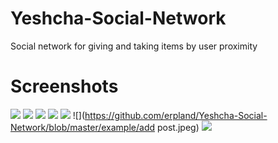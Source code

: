 # Yeshcha-Social-Network
Social network for giving and taking items by user proximity

# Screenshots

![](https://github.com/erpland/Yeshcha-Social-Network/blob/master/example/start.jpeg)
![](https://github.com/erpland/Yeshcha-Social-Network/blob/master/example/login.jpeg)
![](https://github.com/erpland/Yeshcha-Social-Network/blob/master/example/home.jpeg)
![](https://github.com/erpland/Yeshcha-Social-Network/blob/master/example/post.jpeg)
![](https://github.com/erpland/Yeshcha-Social-Network/blob/master/example/profile.jpeg)
![](https://github.com/erpland/Yeshcha-Social-Network/blob/master/example/add post.jpeg)
![](https://github.com/erpland/Yeshcha-Social-Network/blob/master/example/settings.jpeg)

